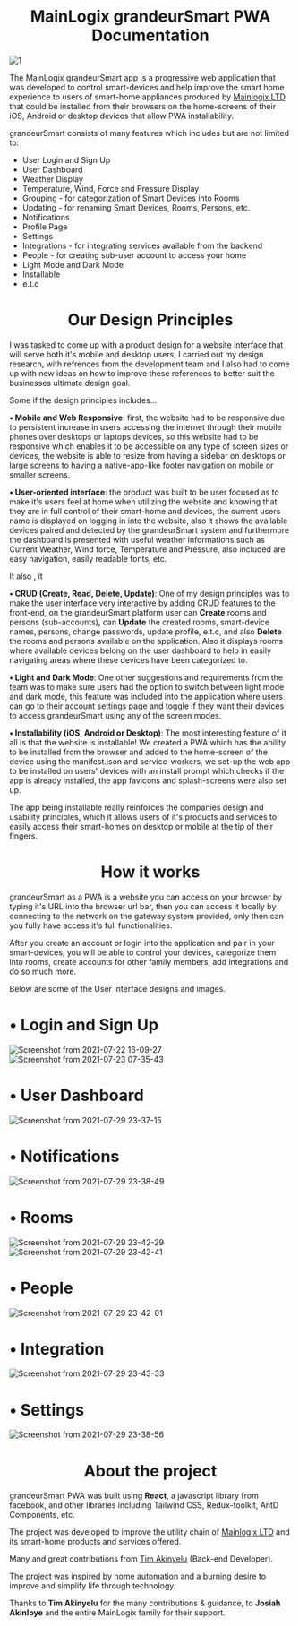 <h1 align='center'>MainLogix grandeurSmart PWA Documentation</h1>

![1](https://user-images.githubusercontent.com/64613243/127857570-c6c6f3c9-f4b4-43fa-b8f6-6b5a2e0e541a.png)

The MainLogix grandeurSmart app is a progressive web application that was developed to control smart-devices and help improve the smart home experience to users of smart-home appliances produced by <a href='https://mainlogix.org/'>Mainlogix LTD</a> that could be installed from their browsers on the home-screens of their iOS, Android or desktop devices that allow PWA installability.

grandeurSmart consists of many features which includes but are not limited to:

<ul>
  <li>User Login and Sign Up</li>
  <li>User Dashboard</li>
  <li>Weather Display</li>
  <li>Temperature, Wind, Force and Pressure Display</li>
  <li>Grouping - for categorization of Smart Devices into Rooms</li>
  <li>Updating - for renaming Smart Devices, Rooms, Persons, etc.</li>
  <li>Notifications</li>
  <li>Profile Page</li>
  <li>Settings</li>
  <li>Integrations - for integrating services available from the backend</li>
  <li>People - for creating sub-user account to access your home</li>
  <li>Light Mode and Dark Mode</li>
  <li>Installable</li>
  <li>e.t.c</li>
</ul>

<h1 align='center'>Our Design Principles</h1>

I was tasked to come up with a product design for a website interface that will serve both it's mobile and desktop users, I carried out my design research, with refrences from the development team and I also had to come up with new ideas on how to improve these references to better suit the businesses ultimate design goal.

Some if the design principles includes...

**• Mobile and Web Responsive**: first, the website had to be responsive due to persistent increase in users accessing the internet through their mobile phones over desktops or laptops devices, so this website had to be responsive which enables it to be accessible on any type of screen sizes or devices, the website is able to resize from having a sidebar on desktops or large screens to having a native-app-like footer navigation on mobile or smaller screens.

**• User-oriented interface**: the product was built to be user focused as to make it's users feel at home when utilizing the website and knowing that they are in full control of their smart-home and devices, the current users name is displayed on logging in into the website, also it shows the available devices paired and detected by the grandeurSmart system and furthermore the dashboard is presented with useful weather informations such as Current Weather, Wind force, Temperature and Pressure, also included are easy navigation, easily readable fonts, etc.

It also , it 

**• CRUD (Create, Read, Delete, Update)**: One of my design principles was to make the user interface very interactive by adding CRUD features to the front-end, on the grandeurSmart platform user can **Create** rooms and persons (sub-accounts), can **Update** the created rooms, smart-device names, persons, change passwords, update profile, e.t.c, and also **Delete** the rooms and persons available on the application. Also it displays rooms where available devices belong on the user dashboard to help in easily navigating areas where these devices have been categorized to.

**• Light and Dark Mode**: One other suggestions and requirements from the team was to make sure users had the option to switch between light mode and dark mode, this feature was included into the application where users can go to their account settings page and toggle if they want their devices to access grandeurSmart using any of the screen modes.

**• Installability (iOS, Android or Desktop)**: The most interesting feature of it all is that the website is installable! We created a PWA which has the ability to be installed from the browser and added to the home-screen of the device using the manifest.json and service-workers, we set-up the web app to be installed on users' devices with an install prompt which checks if the app is already installed, the app favicons and splash-screens were also set up.

The app being installable really reinforces the companies design and usability principles, which it allows users of it's products and services to easily access their smart-homes on desktop or mobile at the tip of their fingers.


<h1 align='center'>How it works</h1>

grandeurSmart as a PWA is a website you can access on your browser by typing it's URL into the browser url bar, then you can access it locally by connecting to the network on the gateway system provided, only then can you fully have access it's full functionalities.

After you create an account or login into the application and pair in your smart-devices, you will be able to control your devices, categorize them into rooms, create accounts for other family members, add integrations and do so much more.

Below are some of the User Interface designs and images.

<h1 >• Login and Sign Up</h1>

![Screenshot from 2021-07-22 16-09-27](https://user-images.githubusercontent.com/64613243/127873079-6a636d0d-0b35-4605-a496-23956e3b5819.png)
![Screenshot from 2021-07-23 07-35-43](https://user-images.githubusercontent.com/64613243/127873093-0afbd521-82ce-4af1-8373-11403e584f03.png)


<h1 >• User Dashboard</h1>

![Screenshot from 2021-07-29 23-37-15](https://user-images.githubusercontent.com/64613243/127876971-d55e39c8-4355-4e73-9047-64bb329ed589.png)


<h1 >• Notifications</h1>

![Screenshot from 2021-07-29 23-38-49](https://user-images.githubusercontent.com/64613243/127873572-af3a8071-1d02-4cb7-ba6f-845794b82b08.png)

<h1 >• Rooms</h1>

![Screenshot from 2021-07-29 23-42-29](https://user-images.githubusercontent.com/64613243/127874025-4ddbd016-5019-4fc7-9541-b6549a753e79.png)
![Screenshot from 2021-07-29 23-42-41](https://user-images.githubusercontent.com/64613243/127874250-69950a8c-7a4c-46a1-8762-988bbe60727b.png)

<h1 >• People</h1>

![Screenshot from 2021-07-29 23-42-01](https://user-images.githubusercontent.com/64613243/127878950-f77a4863-461b-4d9f-80d6-725814e6da11.png)


<h1 >• Integration</h1>

![Screenshot from 2021-07-29 23-43-33](https://user-images.githubusercontent.com/64613243/127878981-12faf44b-b525-4322-9c5d-f8c3c6f070f2.png)


<h1 >• Settings</h1>

![Screenshot from 2021-07-29 23-38-56](https://user-images.githubusercontent.com/64613243/127879065-b23232f0-818d-41c2-97b5-8ea02fff728f.png)


<h1 align='center'>About the project</h1>

grandeurSmart PWA was built using **React**, a javascript library from facebook, and other libraries including Tailwind CSS, Redux-toolkit, AntD Components, etc. 

The project was developed to improve the utility chain of <a href='https://mainlogix.org/'>Mainlogix LTD</a> and its smart-home products and services offered.

Many and great contributions from <a href='https://github.com/timothyakinyelu'>Tim Akinyelu</a> (Back-end Developer).

The project was inspired by home automation and a burning desire to improve and simplify life through technology.

Thanks to **Tim Akinyelu** for the many contributions & guidance, to **Josiah Akinloye** and the entire MainLogix family for their support.
